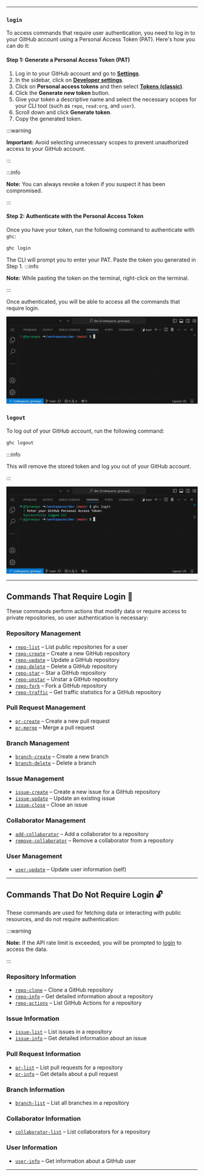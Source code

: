 
---

###  **`login`** 

To access commands that require user authentication, you need to log in to your GitHub account using a Personal Access Token (PAT). Here's how you can do it:

#### Step 1: Generate a Personal Access Token (PAT)

1. Log in to your GitHub account and go to [**Settings**](https://github.com/settings/).
2. In the sidebar, click on [**Developer settings**](https://github.com/settings/apps).
3. Click on **Personal access tokens** and then select [**Tokens (classic)**](https://github.com/settings/tokens).
4. Click the **Generate new token** button.
5. Give your token a descriptive name and select the necessary scopes for your CLI tool (such as `repo`, `read:org`, and `user`).
6. Scroll down and click **Generate token**.
7. Copy the generated token.

:::warning

**Important:** Avoid selecting unnecessary scopes to prevent unauthorized access to your GitHub account.

:::

:::info

**Note:** You can always revoke a token if you suspect it has been compromised.

:::

#### Step 2: Authenticate with the Personal Access Token

Once you have your token, run the following command to authenticate with `ghc`:


```bash
ghc login
```

The CLI will prompt you to enter your PAT. Paste the token you generated in Step 1.
:::info

**Note:** While pasting the token on the terminal, right-click on the terminal.

:::

Once authenticated, you will be able to access all the commands that require login.

 ![ghc login](/gifs/login.gif)


###  **`logout`** 

To log out of your GitHub account, run the following command:

```bash
ghc logout
```

:::info

This will remove the stored token and log you out of your GitHub account.

:::

 ![ghc logout](/gifs/logout.gif)

--- 

## Commands That **Require Login** 🔐

These commands perform actions that modify data or require access to private repositories, so user authentication is necessary:

### Repository Management

- [`repo-list`](/cli-gh/docs/commands/Repository/#repo-list) – List public repositories for a user
- [`repo-create`](/cli-gh/docs/commands/Repository/#repo-create) – Create a new GitHub repository
- [`repo-update`](/cli-gh/docs/commands/Repository/#repo-update) – Update a GitHub repository
- [`repo-delete`](/cli-gh/docs/commands/Repository/#repo-delete) – Delete a GitHub repository
- [`repo-star`](/cli-gh/docs/commands/Repository/#repo-star) – Star a GitHub repository
- [`repo-unstar`](/cli-gh/docs/commands/Repository/#repo-unstar) – Unstar a GitHub repository
- [`repo-fork`](/cli-gh/docs/commands/Repository/#repo-fork) – Fork a GitHub repository
- [`repo-traffic`](/cli-gh/docs/commands/Repository/#repo-traffic) – Get traffic statistics for a GitHub repository

### Pull Request Management

- [`pr-create`](/cli-gh/docs/commands/Pull%20Request/#pr-create) – Create a new pull request
- [`pr-merge`](/cli-gh/docs/commands/Pull%20Request/#pr-merge) – Merge a pull request

### Branch Management

- [`branch-create`](/cli-gh/docs/commands/Branch/#branch-create) – Create a new branch
- [`branch-delete`](/cli-gh/docs/commands/Branch/#branch-delete) – Delete a branch

### Issue Management

- [`issue-create`](/cli-gh/docs/commands/Issue/#issue-create) – Create a new issue for a GitHub repository
- [`issue-update`](/cli-gh/docs/commands/Issue/#issue-update) – Update an existing issue
- [`issue-close`](/cli-gh/docs/commands/Issue/#issue-close) – Close an issue

### Collaborator Management

- [`add-collaborator`](/cli-gh/docs/commands/Collaborator/#collaborator-add) – Add a collaborator to a repository
- [`remove-collaborator`](/cli-gh/docs/commands/Collaborator/#collaborator-remove) – Remove a collaborator from a repository

### User Management

- [`user-update`](/cli-gh/docs/commands/User/#user-update) – Update user information (self)

-------------------------

## Commands That **Do Not Require Login** 🔓

These commands are used for fetching data or interacting with public resources, and do not require authentication:

:::warning

**Note:** If the API rate limit is exceeded, you will be prompted to [login](/cli-gh/docs/commands/Authentication/#login) to access the data.

:::

### Repository Information

- [`repo-clone`](/cli-gh/docs/commands/Repository/#repo-clone) – Clone a GitHub repository
- [`repo-info`](/cli-gh/docs/commands/Repository/#repo-info) – Get detailed information about a repository
- [`repo-actions`](/cli-gh/docs/commands/Repository/#repo-actions) – List GitHub Actions for a repository

### Issue Information

- [`issue-list`](/cli-gh/docs/commands/Issue/#issue-list) – List issues in a repository
- [`issue-info`](/cli-gh/docs/commands/Issue/#issue-info) – Get detailed information about an issue

### Pull Request Information

- [`pr-list`](/cli-gh/docs/commands/Pull%20Request/#pr-list) – List pull requests for a repository
- [`pr-info`](/cli-gh/docs/commands/Pull%20Request/#pr-info) – Get details about a pull request

### Branch Information

- [`branch-list`](/cli-gh/docs/commands/Branch/#branch-list) – List all branches in a repository

### Collaborator Information

- [`collaborator-list`](/cli-gh/docs/commands/Collaborator/#collaborator-list) – List collaborators for a repository

### User Information

- [`user-info`](/cli-gh/docs/commands/User/#user-info) – Get information about a GitHub user

---
